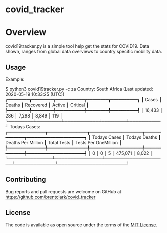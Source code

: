 # covid_tracker

# Overview

covid19tracker.py is a simple tool help get the stats for COVID19.
Data shown, ranges from global data overviews to country specific mobility data.


## Usage

Example:

$ python3 covid19tracker.py -c za
Country: South Africa (Last updated: 2020-05-19 10:33:25 (UTC))
┏━━━━━━━━┳━━━━━━━━┳━━━━━━━━━━━┳━━━━━━━━┳━━━━━━━━━━┓
┃ Cases  ┃ Deaths ┃ Recovered ┃ Active ┃ Critical ┃
┡━━━━━━━━╇━━━━━━━━╇━━━━━━━━━━━╇━━━━━━━━╇━━━━━━━━━━┩
│ 16,433 │ 286    │ 7,298     │ 8,849  │ 119      │
└────────┴────────┴───────────┴────────┴──────────┘
Todays Cases:
┏━━━━━━━━━━━━━━┳━━━━━━━━━━━━━━━┳━━━━━━━━━━━━━━━━━━━━┳━━━━━━━━━━━━━┳━━━━━━━━━━━━━━━━━━━━━━┓
┃ Todays Cases ┃ Todays Deaths ┃ Deaths Per Million ┃ Total Tests ┃ Tests Per OneMillion ┃
┡━━━━━━━━━━━━━━╇━━━━━━━━━━━━━━━╇━━━━━━━━━━━━━━━━━━━━╇━━━━━━━━━━━━━╇━━━━━━━━━━━━━━━━━━━━━━┩
│ 0            │ 0             │ 5                  │ 475,071     │ 8,022                │
└──────────────┴───────────────┴────────────────────┴─────────────┴──────────────────────┘

## Contributing

Bug reports and pull requests are welcome on GitHub at https://github.com/brentclark/covid_tracker

## License

The code is available as open source under the terms of the [MIT License](https://opensource.org/licenses/MIT).

